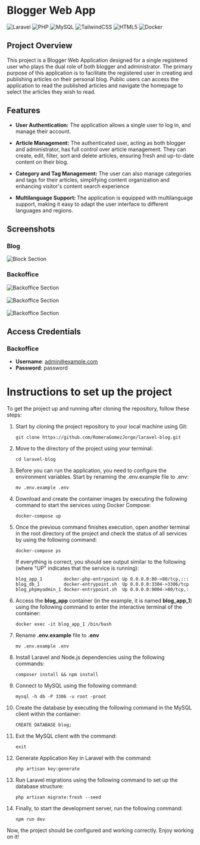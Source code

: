 # Blogger Web App

![Laravel](https://img.shields.io/badge/laravel-%23FF2D20.svg?style=for-the-badge&logo=laravel&logoColor=white)
![PHP](https://img.shields.io/badge/php-%23777BB4.svg?style=for-the-badge&logo=php&logoColor=white)
![MySQL](https://img.shields.io/badge/mysql-%2300f.svg?style=for-the-badge&logo=mysql&logoColor=white)
![TailwindCSS](https://img.shields.io/badge/tailwindcss-%2338B2AC.svg?style=for-the-badge&logo=tailwind-css&logoColor=white)
![HTML5](https://img.shields.io/badge/html5-%23E34F26.svg?style=for-the-badge&logo=html5&logoColor=white)
![Docker](https://img.shields.io/badge/docker-%230db7ed.svg?style=for-the-badge&logo=docker&logoColor=white)



## Project Overview

This project is a Blogger Web Application designed for a single registered user who plays the dual role of both blogger and administrator. The primary purpose of this application is to facilitate the registered user in creating and publishing articles on their personal blog. Public users can access the application to read the published articles and navigate the homepage to select the articles they wish to read.

## Features

- <b>User Authentication:</b> The application allows a single user to log in, and manage their account.

- <b>Article Management:</b> The authenticated user, acting as both blogger and administrator, has full control over article management. They can create, edit, filter, sort and delete articles, ensuring fresh and up-to-date content on their blog.

- <b>Category and Tag Management:</b> The user can also manage categories and tags for their articles, simplifying content organization and enhancing visitor's content search experience

- <b>Multilanguage Support: </b> The application is equipped with multilanguage support, making it easy to adapt the user interface to different languages and regions.

## Screenshots
### Blog
![Block Section](https://i.imgur.com/LZ7IoeV.png)

### Backoffice

![Backoffice Section](https://i.imgur.com/6K7Tixx.png)<br><br>
![Backoffice Section](https://i.imgur.com/ezUrgkH.png)<br><br>
![Backoffice Section](https://i.imgur.com/XRKmUfZ.png)

## Access Credentials

### Backoffice

- **Username**: admin@example.com
- **Password**: password

# Instructions to set up the project

To get the project up and running after cloning the repository, follow these steps:


1. Start by cloning the project repository to your local machine using Git:
    ```    
   git clone https://github.com/RomeraGomezJorge/laravel-blog.git
   ```

2. Move to the directory of the project using your terminal:
    ```    
   cd laravel-blog
   ```   

3. Before you can run the application, you need to configure the environment variables. Start by renaming the .env.example file to .env: 
    ```
    mv .env.example .env
    ```
4. Download and create the container images by executing the following command to start the services using Docker Compose:
    ```
    docker-compose up
    ```
5. Once the previous command finishes execution, open another terminal in the root directory of the project and check the status of all services by using the following command:
    ```
    docker-compose ps
    ```
   If everything is correct, you should see output similar to the following (where "UP" indicates that the service is running):
    ```
    blog_app_1        docker-php-entrypoint Up 0.0.0.0:80->80/tcp,:::
    blog_db_1         docker-entrypoint.sh  Up 0.0.0.0:3304->3306/tcp
    blog_phpmyadmin_1 docker-entrypoint.sh  Up 0.0.0.0:9004->80/tcp,:
    ```
6. Access the **blog_app** container (in the example, it is named **blog_app_1**)  using the following command to enter the interactive terminal of the container:
     ```
     docker exec -it blog_app_1 /bin/bash
    ```

7. Rename **.env.example** file to **.env**
    ```
    mv .env.example .env
    ```
    
8. Install Laravel and Node.js dependencies using the following commands:
    ```
    composer install && npm install
    ```
   
9. Connect to MySQL using the following command:
    ```
    mysql -h db -P 3306 -u root -proot
    ```

10. Create the database by executing the following command in the MySQL client within the container:
    ```
    CREATE DATABASE blog;
    ```
   
11. Exit the MySQL client with the command:
    ```
    exit
    ```

12. Generate Application Key in Laravel with the command:
     ```
    php artisan key:generate         
     ```

13. Run Laravel migrations using the following command to set up the database structure:
     ```
     php artisan migrate:fresh --seed
     ```
   
14. Finally, to start the development server, run the following command:
     ```
     npm run dev
     ```
   

Now, the project should be configured and working correctly. Enjoy working on it!

